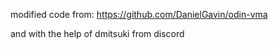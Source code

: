 modified code from: https://github.com/DanielGavin/odin-vma

and with the help of dmitsuki from discord
